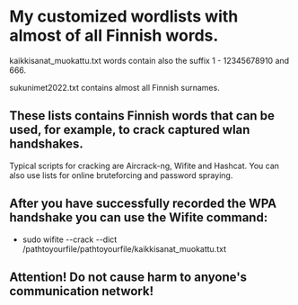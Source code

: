 # My customized wordlists with almost of all Finnish words.

kaikkisanat_muokattu.txt words contain also the suffix 1 - 12345678910 and 666.

sukunimet2022.txt contains almost all Finnish surnames.


## These lists contains Finnish words that can be used, for example, to crack captured wlan handshakes.
Typical scripts for cracking are Aircrack-ng, Wifite and Hashcat.
You can also use lists for online bruteforcing and password spraying.




## After you have successfully recorded the WPA handshake you can use the Wifite command:

- sudo wifite --crack --dict /pathtoyourfile/pathtoyourfile/kaikkisanat_muokattu.txt


## Attention! Do not cause harm to anyone's communication network!

